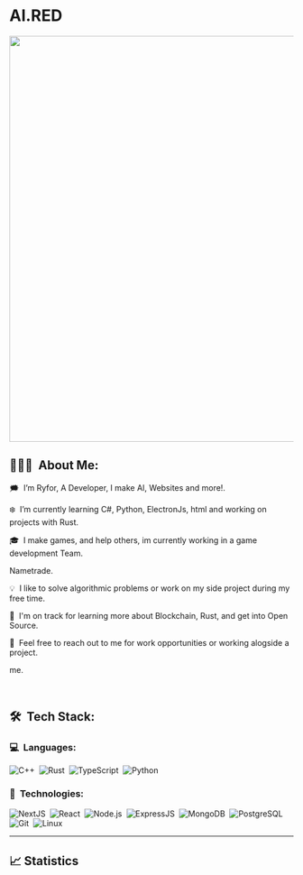# AI.RED
<p align="center">
	<img src="https://w0.peakpx.com/wallpaper/292/522/HD-wallpaper-landscape-lines-3d-abstract-art-black-curves-dark-minimal-soft.jpg" height="720" width="1920"> 
</p>


## 👨🏻‍💻 &nbsp;About Me:

<p>🗯️ &nbsp;I’m Ryfor, A Developer, I make AI, Websites and more!.</p>
<p>❄️ &nbsp;I’m currently learning C#, Python, ElectronJs, html and working on projects with Rust.</p>
<p>🎓 &nbsp;I make games, and help others, im currently working in a game development Team</a>.</p>
Nametrade.</p>
<p>💡 &nbsp;I like to solve algorithmic problems or work on my side project during my free time.</p>
<p>🌱 &nbsp;I'm on track for learning more about Blockchain, Rust, and get into Open Source.</p>
<p>💬 &nbsp;Feel free to reach out to me for work opportunities or working alogside a project.</p>
me.</p>

<br />

## 🛠 &nbsp;Tech Stack:

### 💻 &nbsp;Languages:

![C++](https://img.shields.io/badge/-C++-05122A?style=flat&logo=C%2B%2B&logoColor=00599C)&nbsp;
![Rust](https://img.shields.io/badge/-Rust-05122A?style=flat&logo=rust)&nbsp;
![TypeScript](https://img.shields.io/badge/-TypeScript-05122A?style=flat&logo=typescript)&nbsp;
![Python](https://img.shields.io/badge/-Python-05122A?style=flat&logo=python)&nbsp;

### 🚀 &nbsp;Technologies:

![NextJS](https://img.shields.io/badge/-NextJS-05122A?style=flat&logo=next.js)&nbsp;
![React](https://img.shields.io/badge/-React-05122A?style=flat&logo=react)&nbsp;
![Node.js](https://img.shields.io/badge/-Node.js-05122A?style=flat&logo=node.js)&nbsp;
![ExpressJS](https://img.shields.io/badge/-ExpressJS-05122A?style=flat&logo=express)&nbsp;
![MongoDB](https://img.shields.io/badge/-MongoDB-05122A?style=flat&logo=mongodb)&nbsp;
![PostgreSQL](https://img.shields.io/badge/-PostgreSQL-05122A?style=flat&logo=postgresql)&nbsp;
![Git](https://img.shields.io/badge/-Git-05122A?style=flat&logo=git)&nbsp;
![Linux](https://img.shields.io/badge/-Linux-05122A?style=flat&logo=linux)&nbsp;

<hr />

## 📈 Statistics



